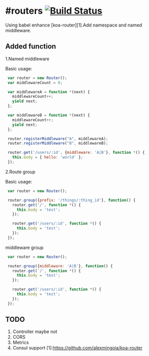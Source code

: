#routers
[![Build Status](https://travis-ci.org/NoahZhang/routers.svg?branch=master)](https://travis-ci.org/NoahZhang/routers)
=================
Using babel enhance [koa-router][1].Add namespace and named middleware.

## Added function
1.Named middleware

Basic usage:

```javascript
 var router = new Router();
 var middlewareCount = 0;

 var middlewareA = function *(next) {
   middlewareCount++;
   yield next;
 };

 var middlewareB = function *(next) {
   middlewareCount++;
   yield next;
 };

 router.registerMiddleware("A", middlewareA);
 router.registerMiddleware("B", middlewareB);

 router.get('/users/:id', {middleware: 'A|B'}, function *() {
   this.body = { hello: 'world' };
 });
```
2.Route group

Basic usage:

```javascript
 var router = new Router();

 router.group({prefix: '/things/:thing_id'}, function() {
   router.get('/', function *() {
     this.body = 'test';
   });

   router.get('/users/:id', function *() {
     this.body = 'test';
   });
 });

```
middleware group
```javascript
 var router = new Router();

 router.group({middleware: 'A|B'}, function() {
   router.get('/', function *() {
     this.body = 'test';
   });

   router.get('/users/:id', function *() {
     this.body = 'test';
   });
 });

```

## TODO
1. Controller maybe not
2. CORS
3. Metrics
4. Consul support
[1]:https://github.com/alexmingoia/koa-router
